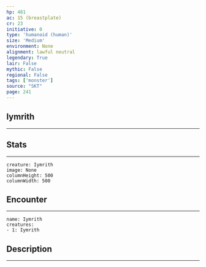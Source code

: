 ```yaml
---
hp: 481
ac: 15 (breastplate)
cr: 23
initiative: 0
type: 'humanoid (human)'    
size: 'Medium'
environment: None
alignment: lawful neutral
legendary: True
lair: False
mythic: False
regional: False
tags: ['monster']
source: "SKT"
page: 241
---
```


## Iymrith
---



## Stats
---

```statblock
creature: Iymrith
image: None
columnHeight: 500
columnWidth: 500
```

## Encounter
---

```encounter-table
name: Iymrith
creatures:
- 1: Iymrith
```

## Description
---




